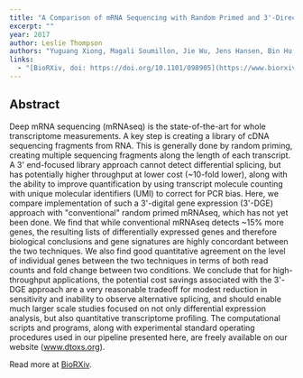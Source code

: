 ```yaml
---
title: "A Comparison of mRNA Sequencing with Random Primed and 3'-Directed Libraries"
excerpt: ""
year: 2017
author: Leslie Thompson
authors: "Yuguang Xiong, Magali Soumillon, Jie Wu, Jens Hansen, Bin Hu, Johan G.C. van Hasselt, Gomathi Jayaraman, Ryan Lim, Mehdi Bouhaddou, Loren Ornelas, James Bochicchio, Lindsay Lenaeus, Jennifer Stocksdale, Jaehee Shim, Emilda Gomez, Dhruv Sareen, Clive Svendsen, Leslie M Thompson, Milind Mahajan, Ravi Iyengar, Eric A Sobie, Evren U Azeloglu, Marc R Birtwistle"
links:
  - "[BioRXiv, doi: https://doi.org/10.1101/098905](https://www.biorxiv.org/content/early/2017/01/06/098905)"
---
```


## Abstract

Deep mRNA sequencing (mRNAseq) is the state-of-the-art for whole transcriptome measurements. A key step is creating a library of cDNA sequencing fragments from RNA. This is generally done by random priming, creating multiple sequencing fragments along the length of each transcript. A 3' end-focused library approach cannot detect differential splicing, but has potentially higher throughput at lower cost (~10-fold lower), along with the ability to improve quantification by using transcript molecule counting with unique molecular identifiers (UMI) to correct for PCR bias. Here, we compare implementation of such a 3'-digital gene expression (3'-DGE) approach with "conventional" random primed mRNAseq, which has not yet been done. We find that while conventional mRNAseq detects ~15% more genes, the resulting lists of differentially expressed genes and therefore biological conclusions and gene signatures are highly concordant between the two techniques. We also find good quantitative agreement on the level of individual genes between the two techniques in terms of both read counts and fold change between two conditions. We conclude that for high-throughput applications, the potential cost savings associated with the 3'-DGE approach are a very reasonable tradeoff for modest reduction in sensitivity and inability to observe alternative splicing, and should enable much larger scale studies focused on not only differential expression analysis, but also quantitative transcriptome profiling. The computational scripts and programs, along with experimental standard operating procedures used in our pipeline presented here, are freely available on our website (www.dtoxs.org).

Read more at [BioRXiv](https://www.biorxiv.org/content/early/2017/01/06/098905).
